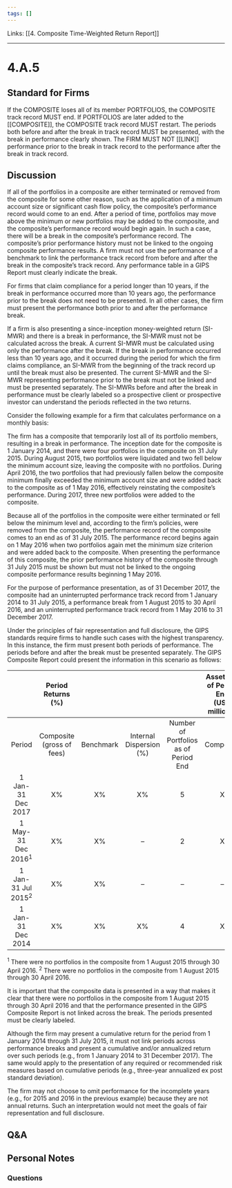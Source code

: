 ```yaml
---
tags: []
---
```

Links: [[4. Composite Time-Weighted Return Report]]
___
# 4.A.5
## Standard for Firms
If the COMPOSITE loses all of its member PORTFOLIOS, the COMPOSITE track record MUST end. If PORTFOLIOS are later added to the [[COMPOSITE]], the COMPOSITE track record MUST restart. The periods both before and after the break in track record MUST be presented, with the break in performance clearly shown. The FIRM MUST NOT [[LINK]] performance prior to the break in track record to the performance after the break in track record.
## Discussion
If all of the portfolios in a composite are either terminated or removed from the composite for some other reason, such as the application of a minimum account size or significant cash flow policy, the composite’s performance record would come to an end. After a period of time, portfolios may move above the minimum or new portfolios may be added to the composite, and the composite’s performance record would begin again. In such a case, there will be a break in the composite’s performance record. The composite’s prior performance history must not be linked to the ongoing composite performance results. A firm must not use the performance of a benchmark to link the performance track record from before and after the break in the composite’s track record. Any performance table in a GIPS Report must clearly indicate the break.

For firms that claim compliance for a period longer than 10 years, if the break in performance occurred more than 10 years ago, the performance prior to the break does not need to be presented. In all other cases, the firm must present the performance both prior to and after the performance break.

If a firm is also presenting a since-inception money-weighted return (SI-MWR) and there is a break in performance, the SI-MWR must not be calculated across the break. A current SI-MWR must be calculated using only the performance after the break. If the break in performance occurred less than 10 years ago, and it occurred during the period for which the firm claims compliance, an SI-MWR from the beginning of the track record up until the break must also be presented. The current SI-MWR and the SI-MWR representing performance prior to the break must not be linked and must be presented separately. The SI-MWRs before and after the break in performance must be clearly labeled so a prospective client or prospective investor can understand the periods reflected in the two returns.

Consider the following example for a firm that calculates performance on a monthly basis:

The firm has a composite that temporarily lost all of its portfolio members, resulting in a break in performance. The inception date for the composite is 1 January 2014, and there were four portfolios in the composite on 31 July 2015. During August 2015, two portfolios were liquidated and two fell below the minimum account size, leaving the composite with no portfolios. During April 2016, the two portfolios that had previously fallen below the composite minimum finally exceeded the minimum account size and were added back to the composite as of 1 May 2016, effectively reinstating the composite’s performance. During 2017, three new portfolios were added to the composite.

Because all of the portfolios in the composite were either terminated or fell below the minimum level and, according to the firm’s policies, were removed from the composite, the performance record of the composite comes to an end as of 31 July 2015. The performance record begins again on 1 May 2016 when two portfolios again met the minimum size criterion and were added back to the composite. When presenting the performance of this composite, the prior performance history of the composite through 31 July 2015 must be shown but must not be linked to the ongoing composite performance results beginning 1 May 2016.

For the purpose of performance presentation, as of 31 December 2017, the composite had an uninterrupted performance track record from 1 January 2014 to 31 July 2015, a performance break from 1 August 2015 to 30 April 2016, and an uninterrupted performance track record from 1 May 2016 to 31 December 2017.

Under the principles of fair representation and full disclosure, the GIPS standards require firms to handle such cases with the highest transparency. In this instance, the firm must present both periods of performance. The periods before and after the break must be presented separately. The GIPS Composite Report could present the information in this scenario as follows:

|                               |       Period Returns (%)       |           |                         |                                       | Assets as of Period End  <br>(USD millions) |            |
| :---------------------------: | :----------------------------: | :-------: | :---------------------: | :-----------------------------------: | :-----------------------------------------: | :--------: |
|            Period             | Composite  <br>(gross of fees) | Benchmark | Internal Dispersion (%) | Number of Portfolios as of Period End |                  Composite                  | Total Firm |
|       1 Jan-31 Dec 2017       |               X%               |    X%     |           X%            |                   5                   |                      X                      |     X      |
| 1 May-31 Dec 2016<sup>1</sup> |               X%               |    X%     |            –            |                   2                   |                      X                      |     X      |
| 1 Jan-31 Jul 2015<sup>2</sup> |               X%               |    X%     |            –            |                   –                   |                      –                      |     –      |
|       1 Jan-31 Dec 2014       |               X%               |    X%     |           X%            |                   4                   |                      X                      |     X      |
<sup>1</sup>  There were no portfolios in the composite from 1 August 2015 through 30 April 2016.
<sup>2</sup> There were no portfolios in the composite from 1 August 2015 through 30 April 2016.

It is important that the composite data is presented in a way that makes it clear that there were no portfolios in the composite from 1 August 2015 through 30 April 2016 and that the performance presented in the GIPS Composite Report is not linked across the break. The periods presented must be clearly labeled.

Although the firm may present a cumulative return for the period from 1 January 2014 through 31 July 2015, it must not link periods across performance breaks and present a cumulative and/or annualized return over such periods (e.g., from 1 January 2014 to 31 December 2017). The same would apply to the presentation of any required or recommended risk measures based on cumulative periods (e.g., three-year annualized ex post standard deviation).

The firm may not choose to omit performance for the incomplete years (e.g., for 2015 and 2016 in the previous example) because they are not annual returns. Such an interpretation would not meet the goals of fair representation and full disclosure.
## Q&A

## Personal Notes

### Questions
